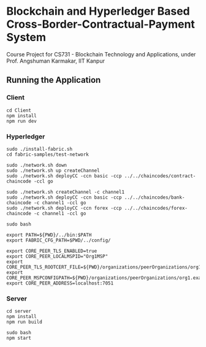 # Blockchain and Hyperledger Based Cross-Border-Contractual-Payment System
Course Project for CS731 - Blockchain Technology and Applications, under Prof. Angshuman Karmakar, IIT Kanpur

## Running the Application

### Client
```
cd Client
npm install
npm run dev
```

### Hyperledger
```
sudo ./install-fabric.sh
cd fabric-samples/test-network

sudo ./network.sh down
sudo ./network.sh up createChannel
sudo ./network.sh deployCC -ccn basic -ccp ../../chaincodes/contract-chaincode -ccl go

sudo ./network.sh createChannel -c channel1
sudo ./network.sh deployCC -ccn basic -ccp ../../chaincodes/bank-chaincode -c channel1 -ccl go
sudo ./network.sh deployCC -ccn forex -ccp ../../chaincodes/forex-chaincode -c channel1 -ccl go

sudo bash

export PATH=${PWD}/../bin:$PATH
export FABRIC_CFG_PATH=$PWD/../config/

export CORE_PEER_TLS_ENABLED=true
export CORE_PEER_LOCALMSPID="Org1MSP"
export CORE_PEER_TLS_ROOTCERT_FILE=${PWD}/organizations/peerOrganizations/org1.example.com/peers/peer0.org1.example.com/tls/ca.crt
export CORE_PEER_MSPCONFIGPATH=${PWD}/organizations/peerOrganizations/org1.example.com/users/Admin@org1.example.com/msp
export CORE_PEER_ADDRESS=localhost:7051
```

### Server
```
cd server
npm install
npm run build

sudo bash
npm start
```